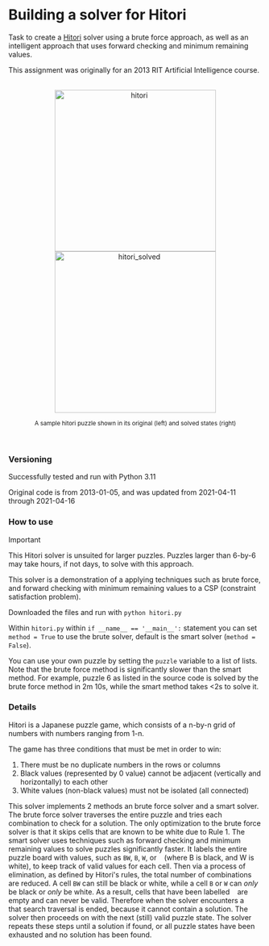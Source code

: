 
# Building a solver for Hitori

Task to create a [Hitori](https://en.wikipedia.org/wiki/Hitori) solver using a brute force approach, as well as an intelligent approach that uses forward checking and minimum remaining values.

This assignment was originally for an 2013 RIT Artificial Intelligence course.
<br>
<br>
<div align="center">
    <img width="320" alt="hitori" src="https://github.com/pxv8780/hitori-solver/assets/22942635/5a5196de-8b5e-46da-aa58-68e8523fee53">    
    <img width="320" alt="hitori_solved" src="https://github.com/pxv8780/hitori-solver/assets/22942635/ca26035c-d096-4107-be31-1aa7e670fb0f">
    <p><sup>A sample hitori puzzle shown in its original (left) and solved states (right)</sup></p>
    <br>
</div>

### Versioning

Successfully tested and run with Python 3.11

Original code is from 2013-01-05, and was updated from 2021-04-11 through 2021-04-16

### How to use

> [!IMPORTANT]   
> This Hitori solver is unsuited for larger puzzles. Puzzles larger than 6-by-6 may take hours, if not days, to solve with this approach.
> 
> This solver is a demonstration of a applying techniques such as brute force, and forward checking with minimum remaining values to a CSP (constraint satisfaction problem). 

Downloaded the files and run with `python hitori.py`

Within `hitori.py` within `if __name__ == '__main__':` statement you can set `method = True` to use the brute solver, default is the smart solver (`method = False`).

You can use your own puzzle by setting the `puzzle` variable to a list of lists. Note that the brute force method is significantly slower than the smart method. For example, puzzle 6 as listed in the source code is solved by the brute force method in 2m 10s, while the smart method takes <2s to solve it.

### Details

Hitori is a Japanese puzzle game, which consists of a n-by-n grid of numbers with numbers ranging from 1-n.

The game has three conditions that must be met in order to win:
1. There must be no duplicate numbers in the rows or columns
2. Black values (represented by 0 value) cannot be adjacent (vertically and horizontally) to each other
3. White values (non-black values) must not be isolated (all connected)

This solver implements 2 methods an brute force solver and a smart solver. The brute force solver traverses the entire puzzle and tries each combination to check for a solution. The only optimization to the brute force solver is that it skips cells that are known to be white due to Rule 1. The smart solver uses techniques such as forward checking and minimum remaining values to solve puzzles significantly faster. It labels the entire puzzle board with values, such as `BW`, `B`, `W`, or ` ` (where B is black, and W is white), to keep track of valid values for each cell. Then via a process of elimination, as defined by Hitori's rules, the total number of combinations are reduced. A cell `BW` can still be black or white, while a cell `B` or `W` can *only* be black or *only* be white. As a result, cells that have been labelled ` ` are empty and can never be valid. Therefore when the solver encounters a ` ` that search traversal is ended, because it cannot contain a solution. The solver then proceeds on with the next (still) valid puzzle state. The solver repeats these steps until a solution if found, or all puzzle states have been exhausted and no solution has been found.
